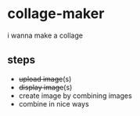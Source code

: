 # collage-maker
i wanna make a collage

## steps
- ~~upload image~~(s)
- ~~display image~~(s)
- create image by combining images
- combine in nice ways